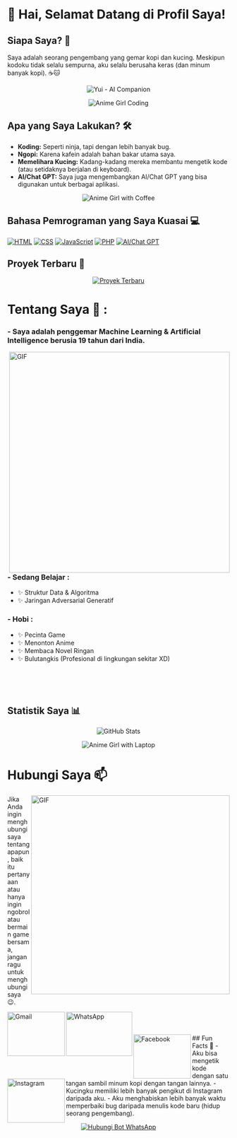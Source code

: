 # 👋 Hai, Selamat Datang di Profil Saya!

## Siapa Saya? 🤔
Saya adalah seorang pengembang yang gemar kopi dan kucing. Meskipun kodoku tidak selalu sempurna, aku selalu berusaha keras (dan minum banyak kopi). ☕🐱

<p align="center">
  <img src="https://telegra.ph/file/d8a17f0ac81ab61b6829c.gif" alt="Yui - AI Companion">
</p>

<p align="center">
  <img src="https://telegra.ph/file/d8a17f0ac81ab61b6829c.gif" alt="Anime Girl Coding">
</p>

## Apa yang Saya Lakukan? 🛠️
- **Koding:** Seperti ninja, tapi dengan lebih banyak bug.
- **Ngopi:** Karena kafein adalah bahan bakar utama saya.
- **Memelihara Kucing:** Kadang-kadang mereka membantu mengetik kode (atau setidaknya berjalan di keyboard).
- **AI/Chat GPT:** Saya juga mengembangkan AI/Chat GPT yang bisa digunakan untuk berbagai aplikasi.

<p align="center">
  <img src="https://telegra.ph/file/d8a17f0ac81ab61b6829c.gif" alt="Anime Girl with Coffee">
</p>

## Bahasa Pemrograman yang Saya Kuasai 💻

[![HTML](https://img.shields.io/badge/HTML-HTML5-orange?style=for-the-badge&logo=html5)](https://en.wikipedia.org/wiki/HTML5)
[![CSS](https://img.shields.io/badge/CSS-CSS3-blue?style=for-the-badge&logo=css3)](https://en.wikipedia.org/wiki/CSS)
[![JavaScript](https://img.shields.io/badge/JavaScript-JS-yellow?style=for-the-badge&logo=javascript)](https://en.wikipedia.org/wiki/JavaScript)
[![PHP](https://img.shields.io/badge/PHP-PHP-blueviolet?style=for-the-badge&logo=php)](https://en.wikipedia.org/wiki/PHP)
[![AI/Chat GPT](https://img.shields.io/badge/AI/Chat_GPT-OpenAI-9cf?style=for-the-badge&logo=openai)](https://openai.com)

## Proyek Terbaru 🧩
<p align="center">
  <a href="https://github.com/YuiNeio/YuiNeio">
    <img src="https://telegra.ph/file/d8a17f0ac81ab61b6829c.gif" alt="Proyek Terbaru">
  </a>
</p>

# Tentang Saya 💬 :

### - Saya adalah penggemar Machine Learning & Artificial Intelligence berusia 19 tahun dari India.

<img hight="400" width="500" alt="GIF" align="right" src="https://github.com/Xx-Ashutosh-xX/Xx-Ashutosh-xX/blob/master/assets/1936.gif">

### - Sedang Belajar :
- ✨ Struktur Data & Algoritma
- ✨ Jaringan Adversarial Generatif

### - Hobi : 
- ✨ Pecinta Game
- ✨ Menonton Anime
- ✨ Membaca Novel Ringan
- ✨ Bulutangkis (Profesional di lingkungan sekitar XD)

</br>
</br>
</br>

## Statistik Saya 📊
<p align="center">
  <img src="https://github-readme-stats.vercel.app/api?username=YuiNeio&show_icons=true&theme=radical" alt="GitHub Stats">
</p>

<p align="center">
  <img src="https://telegra.ph/file/d8a17f0ac81ab61b6829c.gif" alt="Anime Girl with Laptop">
</p>

# Hubungi Saya 📫

<p>
  <img hight="320" width="450" align="right" alt="GIF" src="https://github.com/Xx-Ashutosh-xX/Xx-Ashutosh-xX/blob/master/assets/93195.gif">
</p>

Jika Anda ingin menghubungi saya tentang apapun, baik itu pertanyaan atau hanya ingin ngobrol atau bermain game bersama, jangan ragu untuk menghubungi saya 😉.

<a href="mailto:youremail@example.com">
 <img align="left" alt="Gmail" width="130" height="100" src="https://github.com/Xx-Ashutosh-xX/Xx-Ashutosh-xX/blob/master/assets/icons/gmail.png" />
</a>
<a href="https://wa.me/yourwhatsappnumber">
  <img align="left" alt="WhatsApp" width="150" height="100" src="https://github.com/Xx-Ashutosh-xX/Xx-Ashutosh-xX/blob/master/assets/icons/whatsapp.png" />
</a>
</br>
</br>
</br>
<a href="https://www.facebook.com/yourfacebook">
  <img align="left" alt="Facebook" width="130" height="100" src="https://github.com/Xx-Ashutosh-xX/Xx-Ashutosh-xX/blob/master/assets/icons/facebook.png" />
</a>
<a href="https://instagram.com/yourinstagram">
  <img align="left" alt="Instagram" width="130" height="100" src="https://github.com/Xx-Ashutosh-xX/Xx-Ashutosh-xX/blob/master/assets/icons/instagram.png" />
</a>
## Fun Facts 🥳
- Aku bisa mengetik kode dengan satu tangan sambil minum kopi dengan tangan lainnya.
- Kucingku memiliki lebih banyak pengikut di Instagram daripada aku.
- Aku menghabiskan lebih banyak waktu memperbaiki bug daripada menulis kode baru (hidup seorang pengembang).

<p align="center">
  <a href="https://wa.me/yourwhatsappnumber">
    <img src="https://img.shields.io/badge/Hubungi_Bot_WhatsApp-25D366?style=flat-square&logo=whatsapp&logoColor=white" alt="Hubungi Bot WhatsApp">
  </a>
</p>

<p align="center">
  <img src="https://telegra.ph/file/c21259bbd718b
